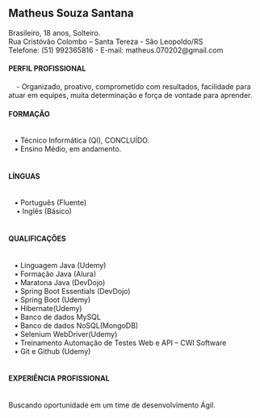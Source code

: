 <h2><b>Matheus Souza Santana </b></h2>
Brasileiro, 18 anos, Solteiro.<br>
Rua Cristóvão Colombo – Santa Tereza - São Leopoldo/RS <br>  
Telefone: (51) 992365816 - E-mail: matheus.070202@gmail.com <br>
<h4><b>PERFIL PROFISSIONAL</b></h4>
&nbsp;&nbsp;&nbsp;      -  Organizado, proativo, comprometido com resultados, facilidade para atuar em equipes, muita determinação e força de vontade para aprender.
<br>
<h4><b>FORMAÇÃO</b></h4><br>
&nbsp;&nbsp;&nbsp;• Técnico Informática (QI), CONCLUÍDO.<br>
&nbsp;&nbsp;&nbsp;• Ensino Médio, em andamento.<br><br>
<h4><b>LÍNGUAS</b></h4><br>
&nbsp;&nbsp;&nbsp;• Português (Fluente)<br>
&nbsp;&nbsp;&nbsp; • Inglês (Básico)<br><br>
<h4><b>QUALIFICAÇÕES</b></h4><br>
&nbsp;&nbsp;&nbsp;• Linguagem Java (Udemy)<br>
&nbsp;&nbsp;&nbsp;• Formação Java (Alura)<br>
&nbsp;&nbsp;&nbsp;• Maratona Java (DevDojo)<br>
&nbsp;&nbsp;&nbsp;• Spring Boot Essentials (DevDojo)<br>
&nbsp;&nbsp;&nbsp;• Spring Boot (Udemy)<br>
&nbsp;&nbsp;&nbsp;• Hibernate(Udemy)<br>
&nbsp;&nbsp;&nbsp;• Banco de dados MySQL <br>
&nbsp;&nbsp;&nbsp;• Banco de dados NoSQL(MongoDB)<br>
&nbsp;&nbsp;&nbsp;• Selenium WebDriver(Udemy)<br>
&nbsp;&nbsp;&nbsp;• Treinamento Automação de Testes Web e API – CWI Software<br>
&nbsp;&nbsp;&nbsp;• Git e Github (Udemy)<br>
<br>
<h4><b>EXPERIÊNCIA PROFISSIONAL</b></h4><br>
Buscando oportunidade em um time de desenvolvimento Ágil.
